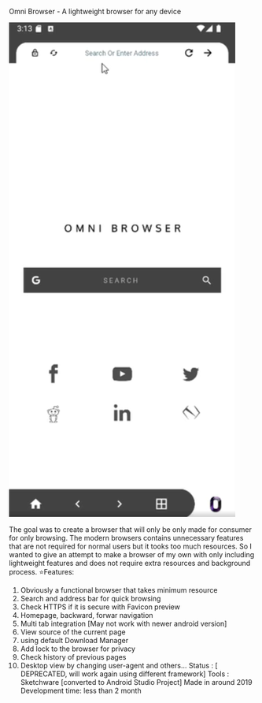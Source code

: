 Omni Browser - A lightweight browser for any device


![Preview Image](resources/preview.png)

The goal was to create a browser that will only be only made for consumer for only browsing. The modern browsers contains unnecessary features that are not required for normal users but it tooks too much resources. So I wanted to give an attempt to make a browser of my own with only including lightweight features and does not require extra resources and background process.
⭐Features:
1. Obviously a functional browser that takes minimum resource 
2. Search and address bar for quick browsing 
3. Check HTTPS if it is secure with Favicon preview 
5. Homepage, backward, forwar navigation 
6. Multi tab integration [May not work with newer android version]
7. View source of the current page
8. using default Download Manager 
9. Add lock to the browser for privacy 
10. Check history of previous pages 
11. Desktop view by changing user-agent 
and others...
Status : [ DEPRECATED, will work again using different framework]
Tools : Sketchware [converted to Android Studio Project]
Made in around 2019
Development time: less than 2 month